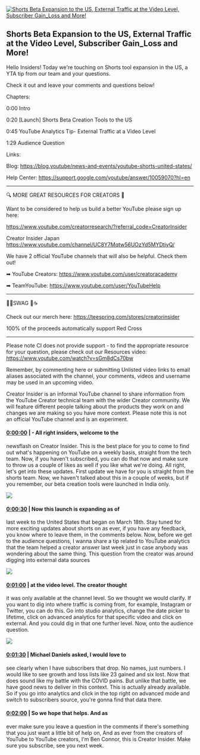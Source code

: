 [![Shorts Beta Expansion to the US, External Traffic at the Video Level, Subscriber Gain_Loss and More!](https://i.ytimg.com/vi/4qFgDls7iFc/maxresdefault.jpg)](https://www.youtube.com/watch?v=4qFgDls7iFc)

## Shorts Beta Expansion to the US, External Traffic at the Video Level, Subscriber Gain_Loss and More!

Hello Insiders! Today we're touching on Shorts tool expansion in the US, a YTA tip from our team and your questions.



Check it out and leave your comments and questions below!



Chapters:

0:00 Intro

0:20  [Launch] Shorts Beta Creation Tools to the US

0:45 YouTube Analytics Tip- External Traffic at a Video Level

1:29 Audience Question



Links:

Blog: https://blog.youtube/news-and-events/youtube-shorts-united-states/

Help Center: https://support.google.com/youtube/answer/10059070?hl=en



-------------------------------------------



🔍 MORE GREAT RESOURCES FOR CREATORS 🔎



Want to be considered to help us build a better YouTube please sign up here: 

https://www.youtube.com/creatorresearch/?referral_code=CreatorInsider



Creator Insider Japan https://www.youtube.com/channel/UC8Y7Mqtw56UOzYd5MYDtiyQ/



We have 2 official YouTube channels that will also be helpful. Check them out! 



➡ YouTube Creators: https://www.youtube.com/user/creatoracademy



➡ TeamYouTube: https://www.youtube.com/user/YouTubeHelp



-------------------------------------------



👕👚SWAG 🎽☕



Check out our merch here: https://teespring.com/stores/creatorinsider



100% of the proceeds automatically support Red Cross



-------------------------------------------

Please note CI does not provide support - to find the appropriate resource for your question, please check out our Resources video: https://www.youtube.com/watch?v=sGm8dCs70bw



Remember, by commenting here or submitting Unlisted video links to email aliases associated with the channel, your comments, videos and username may be used in an upcoming video.



Creator Insider is an informal YouTube channel to share information from the YouTube Creator technical team with the wider Creator community. We will feature different people talking about the products they work on and changes we are making so you have more context. Please note this is not an official YouTube channel and is an experiment.



#### [0:00:00](https://www.youtube.com/watch?v=4qFgDls7iFc&t=0) |  - All right insiders, welcome to the

newsflash on Creator Insider. This is the best place for you to come to find out what's happening on YouTube on a weekly basis, straight from the tech team. Now, if you haven't subscribed, you can do that now and make sure to throw us a couple of likes as well if you like what we're doing. All right, let's get into these updates. First update we have for you is straight from the shorts team. Now, we haven't talked about this in a couple of weeks, but if you remember, our beta creation tools were launched in India only.  

![](https://i.ytimg.com/vi/4qFgDls7iFc/maxres1.jpg)



#### [0:00:30](https://www.youtube.com/watch?v=4qFgDls7iFc&t=30) |  Now this launch is expanding as of

last week to the United States that began on March 18th. Stay tuned for more exciting updates about shorts on as ever, if you have any feedback, you know where to leave them, in the comments below. Now, before we get to the audience questions, I wanna share a tip related to YouTube analytics that the team helped a creator answer last week just in case anybody was wondering about the same thing. This question from the creator was around digging into external data sources  

![](https://i.ytimg.com/vi/4qFgDls7iFc/maxres2.jpg)



#### [0:01:00](https://www.youtube.com/watch?v=4qFgDls7iFc&t=60) |  at the video level. The creator thought

it was only available at the channel level. So we thought we would clarify. If you want to dig into where traffic is coming from, for example, Instagram or Twitter, you can do this. Go into studio analytics, change the date picker to lifetime, click on advanced analytics for that specific video and click on external. And you could dig in that one further level. Now, onto the audience question.  

![](https://i.ytimg.com/vi/4qFgDls7iFc/maxres3.jpg)



#### [0:01:30](https://www.youtube.com/watch?v=4qFgDls7iFc&t=90) |  Michael Daniels asked, I would love to

see clearly when I have subscribers that drop. No names, just numbers. I would like to see growth and loss lists like 23 gained and six lost. Now that does sound like my battle with the COVID pains. But unlike that battle, we have good news to deliver in this context. This is actually already available. So if you go into analytics and click in the top right on advanced mode and switch to subscribers source, you're gonna find that data there.  

#### [0:02:00](https://www.youtube.com/watch?v=4qFgDls7iFc&t=120) |  So we hope that helps. And as

ever make sure you leave a question in the comments if there's something that you just want a little bit of help on, And as ever from the creators of YouTube to YouTube creators, I'm Ben Connor, this is Creator Insider. Make sure you subscribe, see you next week.  